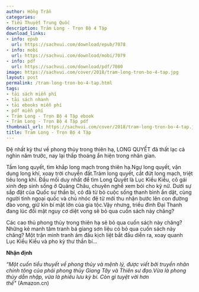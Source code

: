 ```yaml
---
author: Hồng Trần
categories:
- Tiểu Thuyết Trung Quốc
description: Trảm Long - Trọn Bộ 4 Tập
download_links:
- info: epub
  url: https://sachvui.com/download/epub/7078
- info: mobi
  url: https://sachvui.com/download/mobi/7079
- info: pdf
  url: https://sachvui.com/download/pdf/7080
image: https://sachvui.com/cover/2018/tram-long-tron-bo-4-tap.jpg
layout: post
permalink: /tram-long-tron-bo-4-tap.html
tags:
- tải sách miễn phí
- tải sách nhanh
- tải ebooks miễn phí
- pdf miễn phí
- Trảm Long - Trọn Bộ 4 Tập ebook
- Trảm Long - Trọn Bộ 4 Tập pdf
thumbnail_url: https://sachvui.com/cover/2018/tram-long-tron-bo-4-tap.jpg
title: Trảm Long - Trọn Bộ 4 Tập
---
```


 <div class="item-desc text-justify"> <p>Đệ nhất kỳ thư về phong thủy trong thiên hạ, LONG QUYẾT đã thất lạc cả nghìn năm trước, nay lại thấp thoáng ẩn hiện trong nhân gian.</p><p>Tầm long quyết, tìm khắp long mạch trong thiên hạ.Ngự long quyết, vận dụng long khí, xoay trời chuyển đất.Trảm long quyết, cắt đứt long mạch, triệt tiêu long khí. Đầu mối duy nhất để tìm Long Quyết là Lục Kiều Kiều, cô gái xinh đẹp sinh sống ở Quảng Châu, chuyên nghề xem bói cho kỹ nữ. Dưới sự sắp đặt của Quốc sư thần bí, cô đã từ bỏ cuộc sống thanh bình ẩn dật, cùng người tình ngoại quốc và chú nhóc đệ tử mới thu nhận bước lên con đường đào vong, giữ kín bí mật lớn của gia tộc.Vậy nhưng, triều đình Đại Thanh đang lúc đối mặt nguy cơ diệt vong sẽ bỏ qua cuốn sách này chăng?</p><p>Các cao thủ phong thủy trong thiên hạ sẽ bỏ qua cuốn sách này chăng? Những kẻ manh tâm tranh bá giang sơn liệu có bỏ qua cuốn sách này chăng? Một trận minh tranh ám đấu kịch liệt bắt đầu diễn ra, xoay quanh Lục Kiều Kiều và pho kỳ thư thần bí…</p><p><strong>Nhận định</strong></p><p><em>“Một cuốn tiểu thuyết về phong thủy và mệnh lý, được viết bởi truyền nhân chính tông của phái phong thủy Giang Tây và Thiên sư đạo.Vừa là phong thủy dẫn nhập, vừa là phiêu lưu kỳ bí. Còn gì tuyệt vời hơn thế"</em> (Amazon.cn)</p> </div>